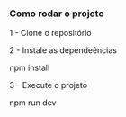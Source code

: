 ### Como rodar o projeto

1 - Clone o repositório

2 - Instale as dependeências

npm install

3 - Execute o projeto

npm run dev

